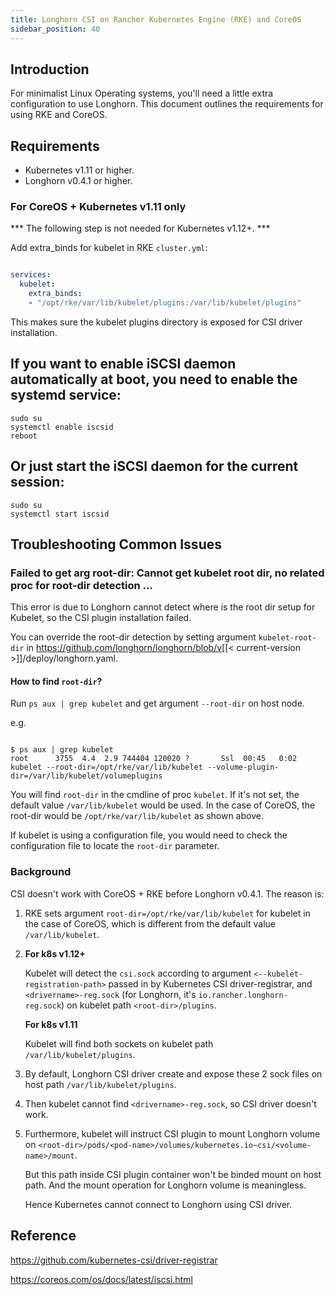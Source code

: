 ```yaml
---
title: Longhorn CSI on Rancher Kubernetes Engine (RKE) and CoreOS
sidebar_position: 40
---
```


## Introduction

For minimalist Linux Operating systems, you'll need a little extra configuration to use Longhorn.  This document outlines the requirements for using RKE and CoreOS.

## Requirements

  -  Kubernetes v1.11 or higher.
  -  Longhorn v0.4.1 or higher.

### For CoreOS + Kubernetes v1.11 only

*** The following step is not needed for Kubernetes v1.12+. ***

Add extra_binds for kubelet in RKE `cluster.yml`:

```yaml

services:
  kubelet:
    extra_binds:
    - "/opt/rke/var/lib/kubelet/plugins:/var/lib/kubelet/plugins"

```

This makes sure the kubelet plugins directory is exposed for CSI driver installation.

##  If you want to enable iSCSI daemon automatically at boot, you need to enable the systemd service:

```
sudo su
systemctl enable iscsid
reboot
```

##  Or just start the iSCSI daemon for the current session:

```
sudo su
systemctl start iscsid
```

## Troubleshooting Common Issues

### Failed to get arg root-dir: Cannot get kubelet root dir, no related proc for root-dir detection ...

This error is due to Longhorn cannot detect where is the root dir setup for Kubelet, so the CSI plugin installation failed.

You can override the root-dir detection by setting argument `kubelet-root-dir` in https://github.com/longhorn/longhorn/blob/v[[< current-version >]]/deploy/longhorn.yaml.

#### How to find `root-dir`?

Run `ps aux | grep kubelet` and get argument `--root-dir` on host node.

e.g.
```

$ ps aux | grep kubelet
root      3755  4.4  2.9 744404 120020 ?       Ssl  00:45   0:02 kubelet --root-dir=/opt/rke/var/lib/kubelet --volume-plugin-dir=/var/lib/kubelet/volumeplugins

```
You will find `root-dir` in the cmdline of proc `kubelet`. If it's not set, the default value `/var/lib/kubelet` would be used. In the case of CoreOS, the root-dir would be `/opt/rke/var/lib/kubelet` as shown above.

If kubelet is using a configuration file, you would need to check the configuration file to locate the `root-dir` parameter.

###  Background

CSI doesn't work with CoreOS + RKE before Longhorn v0.4.1. The reason is:

1. RKE sets argument `root-dir=/opt/rke/var/lib/kubelet` for kubelet in the case of CoreOS, which is different from the default value `/var/lib/kubelet`.

2. **For k8s v1.12+**

     Kubelet will detect the `csi.sock` according to argument `<--kubelet-registration-path>` passed in by Kubernetes CSI driver-registrar, and `<drivername>-reg.sock` (for Longhorn, it's `io.rancher.longhorn-reg.sock`) on kubelet path `<root-dir>/plugins`.

   **For k8s v1.11**

     Kubelet will find both sockets on kubelet path `/var/lib/kubelet/plugins`.

3. By default, Longhorn CSI driver create and expose these 2 sock files on host path `/var/lib/kubelet/plugins`.

4. Then kubelet cannot find `<drivername>-reg.sock`, so CSI driver doesn't work.

5. Furthermore, kubelet will instruct CSI plugin to mount Longhorn volume on `<root-dir>/pods/<pod-name>/volumes/kubernetes.io~csi/<volume-name>/mount`.

   But this path inside CSI plugin container won't be binded mount on host path. And the mount operation for Longhorn volume is meaningless.

   Hence Kubernetes cannot connect to Longhorn using CSI driver.

## Reference
https://github.com/kubernetes-csi/driver-registrar

https://coreos.com/os/docs/latest/iscsi.html
